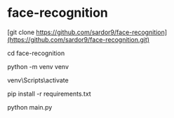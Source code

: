 # face-recognition

[git clone https://github.com/sardor9/face-recognition](https://github.com/sardor9/face-recognition.git)

cd face-recognition

python -m venv venv

venv\Scripts\activate

pip install -r requirements.txt

python main.py
